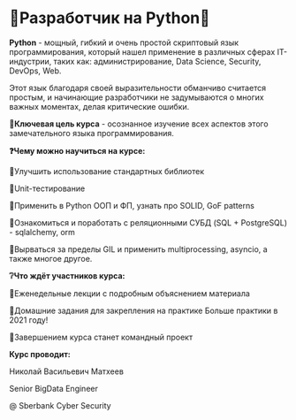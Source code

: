 # 🐍Разработчик на Python🐍

**Python** - мощный, гибкий и очень простой скриптовый язык программирования, который нашел применение в различных сферах IT-индустрии, таких как: администрирование, Data Science, Security, DevOps, Web.

Этот язык благодаря своей выразительности обманчиво считается простым, и начинающие разработчики не задумываются о многих важных моментах, делая критические ошибки.

**📌Ключевая цель курса** - осознанное изучение всех аспектов этого замечательного языка программирования.

**❓Чему можно научиться на курсе:**

🔻Улучшить использование стандартных библиотек

🔻Unit-тестирование

🔻Применить в Python ООП и ФП, узнать про SOLID, GoF patterns

🔻Ознакомиться и поработать с реляционными СУБД (SQL + PostgreSQL) - sqlalchemy, orm 

🔻Вырваться за пределы GIL и применить multiprocessing, asyncio, а также многое другое.

**❔Что ждёт участников курса:**

🥉Еженедельные лекции с подробным объяснением материала

🥈Домашние задания для закрепления на практике
Больше практики в 2021 году!

🥇Завершением курса станет командный проект


**Курс проводит:** 

Николай Васильевич Матхеев

Senior BigData Engineer 

@ Sberbank Cyber Security
